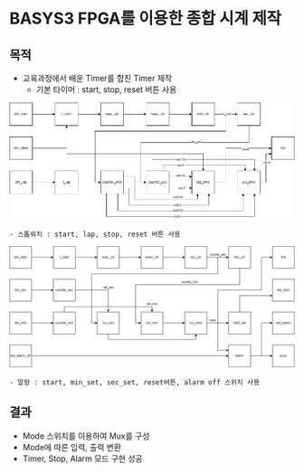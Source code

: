 # BASYS3 FPGA를 이용한 종합 시계 제작
## 목적
- 교육과정에서 배운 Timer를 합친 Timer 제작
    - 기본 타이머 : start, stop, reset 버튼 사용

![스톱워치플로우차트](stop_flow.png)

    - 스톱워치 : start, lap, stop, reset 버튼 사용

![알람플로우차트](alarm_flow.png)

    - 알람 : start, min_set, sec_set, reset버튼, alarm off 스위치 사용

## 결과
- Mode 스위치를 이용하여 Mux를 구성
- Mode에 따른 입력, 출력 변환
- Timer, Stop, Alarm 모드 구현 성공